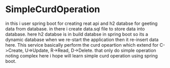 # SimpleCurdOperation
in this i user spring boot for creating reat api and h2 databse for geeting data from database.
in there i create data.sql file to store data into database.
here h2 databse is in build databse in spring boot so its a dynamic database when we re-start the application then it re-insert data here.
This service basically perform the curd opeartion which extend for C->Create, U=>Update, R->Read, D->Delete.
that only do simple operation noting complex here i hope will learn simple curd operation using spring boot.
